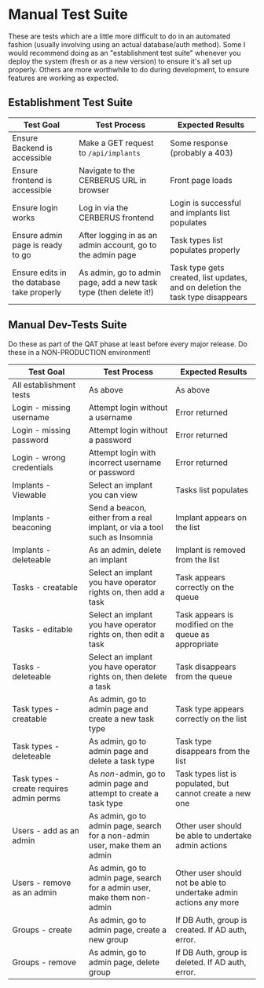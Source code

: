 # Manual Test Suite

These are tests which are a little more difficult to do in an automated fashion (usually involving using an actual database/auth method). Some I would recommend doing as an "establishment test suite" whenever you deploy the system (fresh or as a new version) to ensure it's all set up properly. Others are more worthwhile to do during development, to ensure features are working as expected.

## Establishment Test Suite

| Test Goal | Test Process | Expected Results |
| --- | --- | --- |
| Ensure Backend is accessible | Make a GET request to `/api/implants` | Some response (probably a 403) |
| Ensure frontend is accessible | Navigate to the CERBERUS URL in browser | Front page loads |
| Ensure login works | Log in via the CERBERUS frontend | Login is successful and implants list populates |
| Ensure admin page is ready to go | After logging in as an admin account, go to the admin page | Task types list populates properly |
| Ensure edits in the database take properly | As admin, go to admin page, add a new task type (then delete it!) | Task type gets created, list updates, and on deletion the task type disappears |

## Manual Dev-Tests Suite

Do these as part of the QAT phase at least before every major release. Do these in a NON-PRODUCTION environment!

| Test Goal | Test Process | Expected Results |
| --- | --- | --- |
| All establishment tests | As above | As above |
| Login - missing username | Attempt login without a username | Error returned |
| Login - missing password | Attempt login without a password | Error returned |
| Login - wrong credentials | Attempt login with incorrect username or password | Error returned |
| Implants - Viewable | Select an implant you can view | Tasks list populates |
| Implants - beaconing | Send a beacon, either from a real implant, or via a tool such as Insomnia | Implant appears on the list |
| Implants - deleteable | As an admin, delete an implant | Implant is removed from the list |
| Tasks - creatable | Select an implant you have operator rights on, then add a task | Task appears correctly on the queue |
| Tasks - editable | Select an implant you have operator rights on, then edit a task | Task appears is modified on the queue as appropriate |
| Tasks - deleteable | Select an implant you have operator rights on, then delete a task | Task disappears from the queue |
| Task types - creatable | As admin, go to admin page and create a new task type | Task type appears correctly on the list |
| Task types - deleteable | As admin, go to admin page and delete a task type | Task type disappears from the list |
| Task types - create requires admin perms | As *non*-admin, go to admin page and attempt to create a task type | Task types list is populated, but cannot create a new one |
| Users - add as an admin | As admin, go to admin page, search for a non-admin user, make them an admin | Other user should be able to undertake admin actions |
| Users - remove as an admin | As admin, go to admin page, search for a admin user, make them non-admin | Other user should not be able to undertake admin actions any more |
| Groups - create | As admin, go to admin page, create a new group | If DB Auth, group is created. If AD auth, error. |
| Groups - remove | As admin, go to admin page, delete group | If DB Auth, group is deleted. If AD auth, error. |